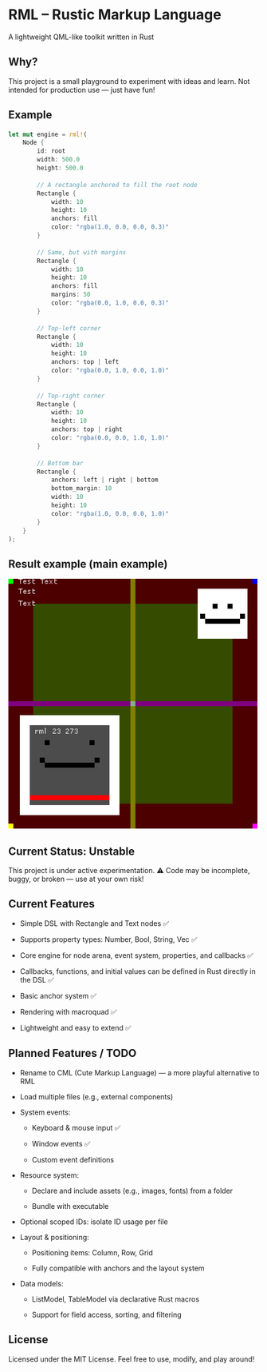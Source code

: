 # RML – Rustic Markup Language
A lightweight QML-like toolkit written in Rust

## Why?
This project is a small playground to experiment with ideas and learn.
Not intended for production use — just have fun!

## Example
```rust
let mut engine = rml!(
    Node {
        id: root
        width: 500.0
        height: 500.0

        // A rectangle anchored to fill the root node
        Rectangle {
            width: 10
            height: 10
            anchors: fill
            color: "rgba(1.0, 0.0, 0.0, 0.3)"
        }

        // Same, but with margins
        Rectangle {
            width: 10
            height: 10
            anchors: fill
            margins: 50
            color: "rgba(0.0, 1.0, 0.0, 0.3)"
        }

        // Top-left corner
        Rectangle {
            width: 10
            height: 10
            anchors: top | left
            color: "rgba(0.0, 1.0, 0.0, 1.0)"
        }

        // Top-right corner
        Rectangle {
            width: 10
            height: 10
            anchors: top | right
            color: "rgba(0.0, 0.0, 1.0, 1.0)"
        }

        // Bottom bar
        Rectangle {
            anchors: left | right | bottom
            bottom_margin: 10
            width: 10
            height: 10
            color: "rgba(1.0, 0.0, 0.0, 1.0)"
        }
    }
);
```

## Result example  (main example)
![example result](rml_example/example_smile.png)

## Current Status: Unstable
This project is under active experimentation.
⚠️ Code may be incomplete, buggy, or broken — use at your own risk!

## Current Features

* Simple DSL with Rectangle and Text nodes ✅

* Supports property types: Number, Bool, String, Vec ✅

* Core engine for node arena, event system, properties, and callbacks ✅

* Callbacks, functions, and initial values can be defined in Rust directly in the DSL ✅

* Basic anchor system ✅

* Rendering with macroquad ✅

* Lightweight and easy to extend ✅

## Planned Features / TODO

* Rename to CML (Cute Markup Language) — a more playful alternative to RML

* Load multiple files (e.g., external components)

* System events:

    * Keyboard & mouse input ✅

    * Window events ✅

    * Custom event definitions

* Resource system:

    * Declare and include assets (e.g., images, fonts) from a folder

    * Bundle with executable

* Optional scoped IDs: isolate ID usage per file

* Layout & positioning:

    * Positioning items: Column, Row, Grid

    * Fully compatible with anchors and the layout system

* Data models:

    * ListModel, TableModel via declarative Rust macros

    * Support for field access, sorting, and filtering

## License

Licensed under the MIT License.
Feel free to use, modify, and play around!
